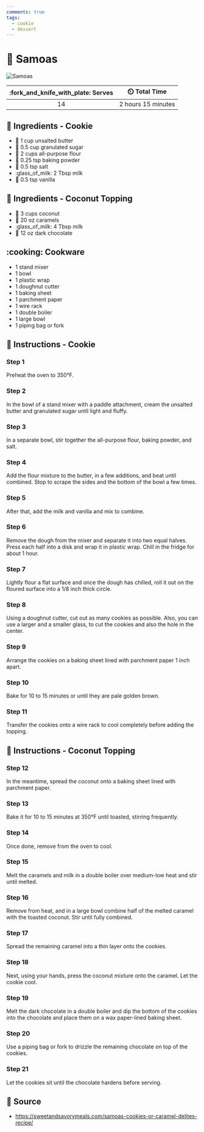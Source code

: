 ```yaml
---
comments: true
tags:
  - cookie
  - dessert
---
```

# :cookie: Samoas

![Samoas](../assets/images/samoas.png)

| :fork_and_knife_with_plate: Serves | :timer_clock: Total Time |
|:----------------------------------:|:-----------------------: |
| 14 | 2 hours 15 minutes |

## :salt: Ingredients - Cookie

- :butter: 1 cup unsalted butter
- :candy: 0.5 cup granulated sugar
- :ear_of_rice: 2 cups all-purpose flour
- :dash: 0.25 tsp baking powder
- :salt: 0.5 tsp salt
- :glass_of_milk: 2 Tbsp milk
- :icecream: 0.5 tsp vanilla

## :salt: Ingredients - Coconut Topping

- :coconut: 3 cups coconut
- :candy: 20 oz caramels
- :glass_of_milk: 4 Tbsp milk
- :chocolate_bar: 12 oz dark chocolate

## :cooking: Cookware

- 1 stand mixer
- 1 bowl
- 1 plastic wrap
- 1 doughnut cutter
- 1 baking sheet
- 1 parchment paper
- 1 wire rack
- 1 double boiler
- 1 large bowl
- 1 piping bag or fork

## :pencil: Instructions - Cookie

### Step 1

Preheat the oven to 350°F.

### Step 2

In the bowl of a stand mixer with a paddle attachment, cream the unsalted butter and granulated sugar until light and
fluffy.

### Step 3

In a separate bowl, stir together the all-purpose flour, baking powder, and salt.

### Step 4

Add the flour mixture to the butter, in a few additions, and beat until combined. Stop to scrape the sides and the
bottom of the bowl a few times.

### Step 5

After that, add the milk and vanilla and mix to combine.

### Step 6

Remove the dough from the mixer and separate it into two equal halves. Press each half into a disk and wrap it in
plastic wrap. Chill in the fridge for about 1 hour.

### Step 7

Lightly flour a flat surface and once the dough has chilled, roll it out on the floured surface into a 1/8 inch thick
circle.

### Step 8

Using a doughnut cutter, cut out as many cookies as possible. Also, you can use a larger and a smaller glass, to cut the
cookies and also the hole in the center.

### Step 9

Arrange the cookies on a baking sheet lined with parchment paper 1 inch apart.

### Step 10

Bake for 10 to 15 minutes or until they are pale golden brown.

### Step 11

Transfer the cookies onto a wire rack to cool completely before adding the topping.

## :pencil: Instructions - Coconut Topping

### Step 12

In the meantime, spread the coconut onto a baking sheet lined with parchment paper.

### Step 13

Bake it for 10 to 15 minutes at 350°F until toasted, stirring frequently.

### Step 14

Once done, remove from the oven to cool.

### Step 15

Melt the caramels and milk in a double boiler over medium-low heat and stir until melted.

### Step 16

Remove from heat, and in a large bowl combine half of the melted caramel with the toasted coconut. Stir until fully
combined.

### Step 17

Spread the remaining caramel into a thin layer onto the cookies.

### Step 18

Next, using your hands, press the coconut mixture onto the caramel. Let the cookie cool.

### Step 19

Melt the dark chocolate in a double boiler and dip the bottom of the cookies into the chocolate and place them on a wax
paper-lined baking sheet.

### Step 20

Use a piping bag or fork to drizzle the remaining chocolate on top of the cookies.

### Step 21

Let the cookies sit until the chocolate hardens before serving.

## :link: Source

- <https://sweetandsavorymeals.com/samoas-cookies-or-caramel-delites-recipe/>
